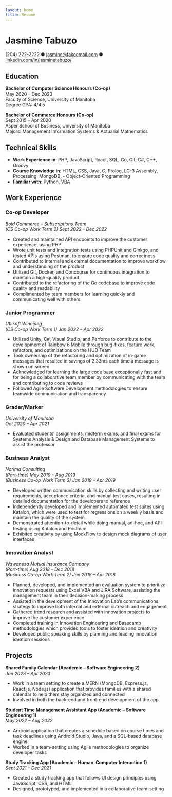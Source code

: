 ```yaml
---
layout: home
title: Resume
---
```


# Jasmine Tabuzo  
(204) 222-2222 ● jasmine@fakeemail.com ● [linkedin.com/in/jasminetabuzo/](https://www.linkedin.com/in/jasminetabuzo/)

## Education

**Bachelor of Computer Science Honours (Co-op)**   
May 2020 – Dec 2023    
Faculty of Science, University of Manitoba   
Degree GPA: 4/4.5   

**Bachelor of Commerce Honours (Co-op)**   
Sept 2015 – Apr 2020   
Asper School of Business, University of Manitoba    
Majors: Management Information Systems & Actuarial Mathematics   

## Technical Skills

- **Work Experience in**: PHP, JavaScript, React, SQL, Go, Git, C#, C++, Groovy
- **Course Knowledge in**: HTML, CSS, Java, C, Prolog, LC-3 Assembly, Processing, MongoDB, - Object-Oriented Programming
- **Familiar with**: Python, VBA

## Work Experience

### **Co-op Developer**   
*Bold Commerce – Subscriptions Team*   
*(CS Co-op Work Term 2) Sept 2022 – Dec 2022*

- Created and maintained API endpoints to improve the customer experience, using PHP
- Wrote unit tests and integration tests using PHPUnit and Ginkgo, and tested APIs using Postman, to ensure 
code quality and correctness
- Contributed to internal and external documentation to improve workflow and understanding of the product
- Utilized Git, Docker, and Concourse for continuous integration to maintain a high-quality product 
- Contributed to the refactoring of the Go codebase to improve code quality and readability 
- Complimented by team members for learning quickly and communicating well with others

### **Junior Programmer**
*Ubisoft Winnipeg*   
*(CS Co-op Work Term 1) Jan 2022 – Apr 2022*   

- Utilized Unity, C#, Visual Studio, and Perforce to contribute to the development of Rainbow 6 Mobile through 
bug-fixes, feature work, refactors, and optimizations on the HUD Team 
- Took ownership of the refactoring and optimization of in-game messages that resulted in savings of 2.33ms 
each time a message is shown on screen
- Acknowledged for learning the large code base exceptionally fast and for being a collaborative team member 
by communicating with the team and contributing to code reviews 
- Followed Agile Software Development methodologies to ensure teamwide communication and transparency

### **Grader/Marker**
*University of Manitoba*   
*Oct 2020 – Apr 2021*   
- Evaluated students’ assignments, midterm exams, and final exams for Systems Analysis & Design and Database Management Systems to assist the professor

### **Business Analyst**
*Norima Consulting*   
*(Part-time) May 2019 – Aug 2019*   
*(Business Co-op Work Term 3) Jan 2019 – Apr 2019*   

- Developed written communication skills by collecting and writing user requirements, acceptance criteria, and manual test cases, resulting in detailed documentation for the developers to reference 
- Independently developed and implemented automated test suites using Katalon, which were used to test for regressions on a weekly basis and maintain the quality of the system
- Demonstrated attention-to-detail while doing manual, ad-hoc, and API testing using Katalon and Postman 
- Exhibited creativity by using MockFlow to design mock diagrams of user interfaces

### **Innovation Analyst**
*Wawanesa Mutual Insurance Company*   
*(Part-time) Aug 2018 – Dec 2018*   
*(Business Co-op Work Term 2) Jan 2018 – Apr 2018*   
- Planned, developed, and implemented an evaluation system to prioritize innovation requests using Excel VBA and JIRA Software, assisting the management team in their decision-making process
- Assisted in the development of the Innovation Lab’s communications strategy to improve both internal and external outreach and engagement
- Gathered trend research and assisted with innovation projects to improve the customer experience
- Completed training in Innovation Engineering and Basecamp methodologies which provided tools to foster ideation and creativity 
- Developed public speaking skills by planning and leading innovation ideation sessions

## Projects
**Shared Family Calendar (Academic – Software Engineering 2)**   
*Jan 2023 – Apr 2023*   
- Work in a team setting to create a MERN (MongoDB, Express.js, React.js, Node.js) application that provides families with a shared calendar to help them stay organized and connected
- Involved in both the back-end and front-end development of the app   

**Student Time Management Assistant App (Academic – Software Engineering 1)**   
*May 2022 – Aug 2022*     
- Android application that creates a schedule based on course times and task deadlines using Android Studio, Java, and a SQL-based database engine
- Worked in a team-setting using Agile methodologies to organize developer tasks

**Study Tracking App (Academic – Human-Computer Interaction 1)**   
*Sept 2021 – Dec 2021*   
- Created a study tracking app that follows UI design principles using JavaScript, CSS, and HTML 
- Designed, prototyped, and implemented in a collaborative team-setting


